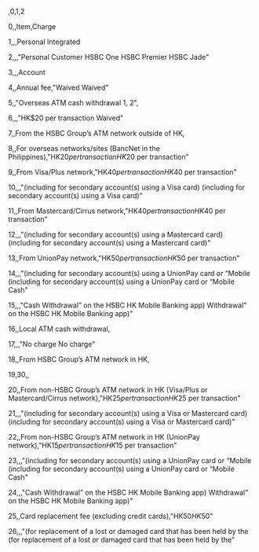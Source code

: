,0,1,2
0,,Item,Charge
1,,,Personal Integrated
2,,,"Personal Customer
HSBC One
HSBC Premier
HSBC Jade"
3,,,Account
4,,Annual fee,"Waived
Waived"
5,,"Overseas ATM cash withdrawal 1, 2",
6,,,"HK$20 per transaction
Waived"
7,,From the HSBC Group’s ATM network outside of HK,
8,,For overseas networks/sites (BancNet in the Philippines),"HK$20 per transaction
HK$20 per transaction"
9,,From Visa/Plus network,"HK$40 per transaction
HK$40 per transaction"
10,,,"(including for secondary account(s) using a Visa card)
(including for secondary account(s) using a Visa card)"
11,,From Mastercard/Cirrus network,"HK$40 per transaction
HK$40 per transaction"
12,,,"(including for secondary account(s) using a Mastercard card)
(including for secondary account(s) using a Mastercard card)"
13,,From UnionPay network,"HK$50 per transaction
HK$50 per transaction"
14,,,"(including for secondary account(s) using a UnionPay card or “Mobile 
(including for secondary account(s) using a UnionPay card or “Mobile Cash"
15,,,"Cash Withdrawal” on the HSBC HK Mobile Banking app)
Withdrawal” on the HSBC HK Mobile Banking app)"
16,,Local ATM cash withdrawal,
17,,,"No charge
No charge"
18,,From HSBC Group’s ATM network in HK,
19,30,,
20,,From non-HSBC Group’s ATM network in HK (Visa/Plus or Mastercard/Cirrus network),"HK$25 per transaction
HK$25 per transaction"
21,,,"(including for secondary account(s) using a Visa or Mastercard card)
(including for secondary account(s) using a Visa or Mastercard card)"
22,,From non-HSBC Group’s ATM network in HK (UnionPay network),"HK$15 per transaction
HK$15 per transaction"
23,,,"(including for secondary account(s) using a UnionPay card or “Mobile 
(including for secondary account(s) using a UnionPay card or “Mobile Cash"
24,,,"Cash Withdrawal” on the HSBC HK Mobile Banking app)
Withdrawal” on the HSBC HK Mobile Banking app)"
25,,Card replacement fee (excluding credit cards),"HK$50
HK$50"
26,,,"(for replacement of a lost or damaged card that has been held by the 
(for replacement of a lost or damaged card that has been held by the"
